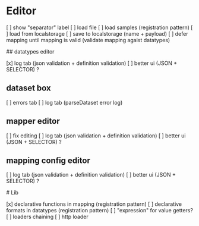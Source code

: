 
# Editor

[ ] show "separator" label
[ ] load file
[ ] load samples (registration pattern)
[ ] load from localstorage
[ ] save to localstorage (name + payload)
[ ] defer mapping until mapping is valid (validate mapping agaist datatypes)

## datatypes editor

[x] log tab (json validation + definition validation)
[ ] better ui (JSON + SELECTOR) ?

## dataset box

[ ] errors tab
[ ] log tab (parseDataset error log)

## mapper editor

[ ] fix editing
[ ] log tab  (json validation + definition validation)
[ ] better ui (JSON + SELECTOR) ?

## mapping config editor

[ ] log tab  (json validation + definition validation)
[ ] better ui (JSON + SELECTOR) ?

# Lib

[x] declarative functions in mapping (registration pattern)
[ ] declarative formats in datatypes (registration pattern)
[ ] "expression" for value getters?
[ ] loaders chaining
[ ] http loader